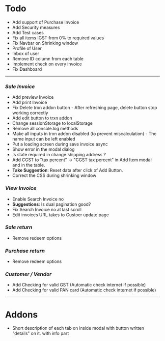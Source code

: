 # Todo

- Add support of Purchase Invoice
- Add Security measures
- Add Test cases
- Fix all items IGST from 0% to required values
- Fix Navbar on Shrinking window
- Profile of User
- Inbox of user
- Remove ID column from each table
- Implement check on every invoice
- Fix Dashboard
<hr />

### *Sale Invoice*
- Add preview Invoice
- Add print Invoice
- Fix Delete trxn addon button  - After refreshing page, delete button stop working correctly
- Add edit button to trxn addon
- Change sessionStorage to localStorage
- Remove all console.log methods
- Make all inputs in trxn addon disabled (to prevent miscalculation) - The name input can be left enabled
- Put a loading screen during save invoice async
- Show error in the modal dialog
- Is state required in change shipping address ?
- Add CGST to "tax percent" -> "CGST tax percent" in Add Item modal and in the table.
- **Take Suggestion**: Reset data after click of Add Button.  
- Correct the CSS during shrinking window
### *View Invoice*
- Enable Search Invoice no
- **Suggestions**: Is dual pagination good? 
- Fix Search Invoice no at last scroll
- Edit invoices URL takes to Custoer update page

### *Sale return*
- Remove redeem options
### *Purchase return*
- Remove redeem options

### *Customer / Vendor*
- Add Checking for valid GST (Automatic check internet if possible)
- Add Checking for valid PAN card (Automatic check internet if possible)

<hr />

# Addons
- Short description of each tab on inside modal with button written "details" on it. with info part